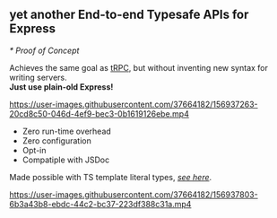 ## yet another End-to-end Typesafe APIs for Express

_\* Proof of Concept_

Achieves the same goal as [tRPC](https://github.com/trpc/trpc), but without inventing new syntax for writing servers. \
**Just use plain-old Express!**

https://user-images.githubusercontent.com/37664182/156937263-20cd8c50-046d-4ef9-bec3-0b1619126ebe.mp4

- Zero run-time overhead
- Zero configuration
- Opt-in
- Compatiple with JSDoc

Made possible with TS template literal types, [_see here_](https://github.com/ghoullier/awesome-template-literal-types).

https://user-images.githubusercontent.com/37664182/156937803-6b3a43b8-ebdc-44c2-bc37-223df388c31a.mp4

